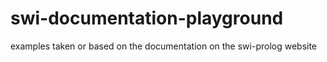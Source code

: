 # swi-documentation-playground
examples taken or based on the documentation on the swi-prolog website
